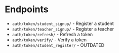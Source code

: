 # Endpoints 
- ```auth/token/student_signup/``` - Register a student
- ```auth/token/teacher_signup/``` - Register a teacher
- ```auth/token/refresh/``` - Refresh a token
- ```auth/token/verify/``` - Verify a token
- ```auth/token/student_register/``` - OUTDATED
